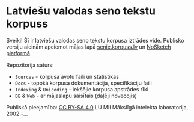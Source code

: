# Latviešu valodas seno tekstu korpuss

Sveiki! Šī ir latviešu valodas seno tekstu korpusa iztrādes vide. Publisko versiju aicinām apciemot mājas lapā [senie.korpuss.lv](http://senie.korpuss.lv) un [NoSketch platformā](http://nosketch.korpuss.lv/#dashboard?corpname=senie_unicode).

Repozitorija saturs:
- `Sources` - korpusa avotu faili un statistikas
- `Docs` - topošā korpusa dokumentācija, specifikāciju faili
- `Indexing` & `Unicoding` - iekšējie korpusa apstrādes rīki
- `DB` & `Web` - ar mājaslapu saisītais (daļēji novecojis)

Publiskā pieejamība: [CC BY-SA 4.0](https://creativecommons.org/licenses/by-sa/4.0/)
LU MII Mākslīgā intelekta laboratorija, 2002.-...
